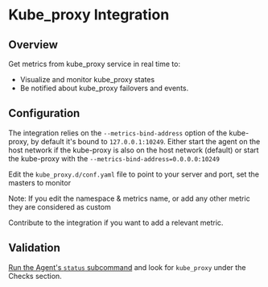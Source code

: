 # Kube_proxy Integration

## Overview

Get metrics from kube_proxy service in real time to:

* Visualize and monitor kube_proxy states
* Be notified about kube_proxy failovers and events.

## Configuration

The integration relies on the `--metrics-bind-address` option of the kube-proxy, by default it's bound to `127.0.0.1:10249`.
Either start the agent on the host network if the kube-proxy is also on the host network (default) or start the kube-proxy with the `--metrics-bind-address=0.0.0.0:10249`

Edit the `kube_proxy.d/conf.yaml` file to point to your server and port, set the masters to monitor

Note: If you edit the namespace & metrics name, or add any other metric they are considered as custom

Contribute to the integration if you want to add a relevant metric.

## Validation

[Run the Agent's `status` subcommand][1] and look for `kube_proxy` under the Checks section.


[1]: https://docs.datadoghq.com/agent/guide/agent-commands/?tab=agentv6#agent-status-and-information
